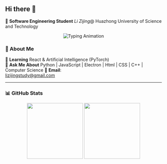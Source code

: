 ## Hi there 👋

🌟 **Software Engineering Student** *Li Zijing*@ Huazhong University of Science and Technology  

<p align="center">
  <img src="https://readme-typing-svg.demolab.com?font=Fira+Code&weight=600&size=22&pause=1000&color=68D7F7&center=true&vCenter=true&width=435&lines=Full-Stack+Developer;Open-Source+Enthusiast;AI+Explorer" alt="Typing Animation" />
</p>


### 🚀 About Me

🌱 **Learning** React & Artificial Intelligence (PyTorch)  
💬 **Ask Me About** Python | JavaScript | Electron  | Html | CSS | C++ | Computer Science
📮 **Email**:  
[lizijingstudy@gmail.com](mailto:lizijingstudy@gmail.com)  

---

### 📊 GitHub Stats

<p align="center" display="inline-block" >
  <img height="180em" src="https://github-readme-stats.vercel.app/api?username=lijiandao&show_icons=true&theme=default&border_color=dfe1e5&bg_color=ffffff&text_color=333333" />
  <img height="180em" src="https://github-readme-stats.vercel.app/api/top-langs/?username=lijiandao&layout=compact&theme=default&border_color=dfe1e5&bg_color=ffffff&text_color=333333" />
</p>



<!--
**lijiandao/lijiandao** is a ✨ _special_ ✨ repository because its `README.md` (this file) appears on your GitHub profile.

Here are some ideas to get you started:

- 🔭 I’m currently working on ...
- 🌱 I’m currently learning ...
- 👯 I’m looking to collaborate on ...
- 🤔 I’m looking for help with ...
- 💬 Ask me about ...
- 📫 How to reach me: ...
- 😄 Pronouns: ...
- ⚡ Fun fact: ...
  -->

